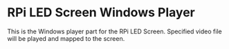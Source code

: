 RPi LED Screen Windows Player
==============================



This is the Windows player part for the RPi LED Screen.
Specified video file will be played and mapped to the screen.